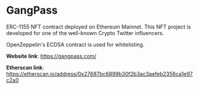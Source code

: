 # GangPass
ERC-1155 NFT contract deployed on Ethereum Mainnet. This NFT project is developed for one of the well-known Crypto Twitter influencers.

OpenZeppelin's ECDSA contract is used for whitelisting.

**Website link**:
https://gangpass.com/

**Etherscan link**:
https://etherscan.io/address/0x27687bc6899b30f2b3ac3aefeb2356ca1e97c2a0
